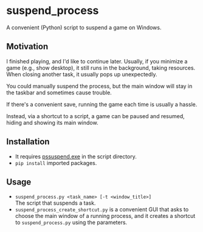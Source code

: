 # suspend_process
A convenient (Python) script to suspend a game on Windows.

## Motivation
I finished playing, and I'd like to continue later. Usually, if you minimize a game (e.g., show desktop), it still runs in the background, taking resources. When closing another task, it usually pops up unexpectedly.

You could manually suspend the process, but the main window will stay in the taskbar and sometimes cause trouble.

If there's a convenient save, running the game each time is usually a hassle.

Instead, via a shortcut to a script, a game can be paused and resumed, hiding and showing its main window.

## Installation
- It requires [pssuspend.exe](https://learn.microsoft.com/en-us/sysinternals/downloads/pssuspend) in the script directory.
- `pip install` imported packages.

## Usage
- `suspend_process.py <task_name> [-t <window_title>]`  
The script that suspends a task.
- `suspend_process_create_shortcut.py` is a convenient GUI that asks to choose the main window of a running process, and it creates a shortcut to `suspend_process.py` using the parameters.

